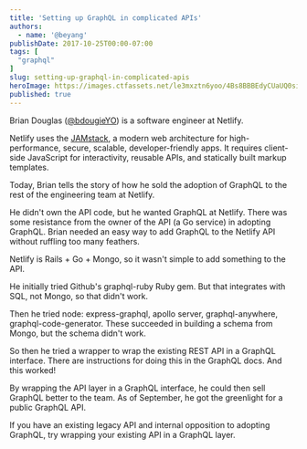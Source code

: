 ```yaml
---
title: 'Setting up GraphQL in complicated APIs'
authors:
  - name: '@beyang'
publishDate: 2017-10-25T00:00-07:00
tags: [
  "graphql"
]
slug: setting-up-graphql-in-complicated-apis
heroImage: https://images.ctfassets.net/le3mxztn6yoo/4Bs8BBBEdyCUaUQ0siGuAc/9e17b3c61c2d36b6ad2c51f67f0b0521/graphql2017laptop_Selection_003.png
published: true
---
```



Brian Douglas ([@bdougieYO](https://twitter.com/bdougieyo)) is a software engineer at Netlify.

Netlify uses the [JAMstack](https://jamstack.org/), a modern web architecture for high-performance, secure, scalable, developer-friendly apps. It requires client-side JavaScript for interactivity, reusable APIs, and statically built markup templates.

Today, Brian tells the story of how he sold the adoption of GraphQL to the rest of the engineering team at Netlify.

He didn't own the API code, but he wanted GraphQL at Netlify. There was some resistance from the owner of the API (a Go service) in adopting GraphQL. Brian needed an easy way to add GraphQL to the Netlify API without ruffling too many feathers.

Netlify is Rails + Go + Mongo, so it wasn't simple to add something to the API.

He initially tried Github's graphql-ruby Ruby gem. But that integrates with SQL, not Mongo, so that didn't work.

Then he tried node: express-graphql, apollo server, graphql-anywhere, graphql-code-generator. These succeeded in building a schema from Mongo, but the schema didn't work.

So then he tried a wrapper to wrap the existing REST API in a GraphQL interface. There are instructions for doing this in the GraphQL docs. And this worked!

By wrapping the API layer in a GraphQL interface, he could then sell GraphQL better to the team. As of September, he got the greenlight for a public GraphQL API.

If you have an existing legacy API and internal opposition to adopting GraphQL, try wrapping your existing API in a GraphQL layer.

